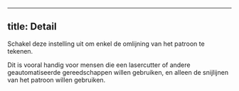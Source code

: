 ***

## title: Detail

Schakel deze instelling uit om enkel de omlijning van het patroon te tekenen.

Dit is vooral handig voor mensen die een lasercutter of andere geautomatiseerde gereedschappen willen gebruiken, en alleen de snijlijnen van het patroon willen gebruiken.
